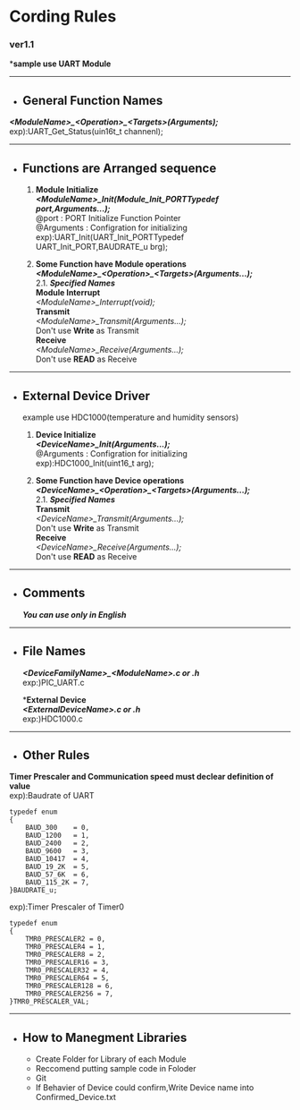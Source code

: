 # Cording Rules 
### ver1.1
\***sample use UART Module**   

---

- ## General Function Names
***&lt;ModuleName&gt;&#095;&lt;Operation&gt;&#095;&lt;Targets&gt;(Arguments);***   
exp):UART_Get_Status(uin16t_t channenl);

-----

- ## Functions are Arranged sequence   

    1. **Module Initialize**   
    ***&lt;ModuleName&gt;&#095;Init(Module_Init_PORTTypedef port,Arguments...);***   
    @port : PORT Initialize Function Pointer   
    @Arguments : Configration for initializing   
    exp):UART_Init(UART_Init_PORTTypedef UART_Init_PORT,BAUDRATE_u brg);   
    
    2. **Some Function have Module operations**   
    ***&lt;ModuleName&gt;&#095;&lt;Operation&gt;&#095;&lt;Targets&gt;(Arguments...);***   
    2.1. ***Specified Names***   
    **Module Interrupt**   
    *&lt;ModuleName&gt;&#095;Interrupt(void);*   
    **Transmit**   
    *&lt;ModuleName&gt;&#095;Transmit(Arguments...);*   
    Don't use **Write** as Transmit   
    **Receive**   
    *&lt;ModuleName&gt;&#095;Receive(Arguments...);*   
    Don't use **READ** as Receive   
    
---

- ## External Device Driver
    example use HDC1000(temperature and humidity sensors)
    1. **Device Initialize**   
    ***&lt;DeviceName&gt;&#095;Init(Arguments...);***   
    @Arguments : Configration for initializing   
    exp):HDC1000_Init(uint16_t arg);   
    
    2. **Some Function have Device operations**   
    ***&lt;DeviceName&gt;&#095;&lt;Operation&gt;&#095;&lt;Targets&gt;(Arguments...);***   
    2.1. ***Specified Names***   
    **Transmit**   
    *&lt;DeviceName&gt;&#095;Transmit(Arguments...);*   
    Don't use **Write** as Transmit   
    **Receive**   
    *&lt;DeviceName&gt;&#095;Receive(Arguments...);*   
    Don't use **READ** as Receive   
    
---

- ## Comments
    ***You can use only in English***
---

- ## File Names 

    ***&lt;DeviceFamilyName&gt;&#095;&lt;ModuleName&gt;.c or .h***   
    exp:)PIC_UART.c
    
    ***External Device**   
        ***&lt;ExternalDeviceName&gt;.c or .h***   
        exp:)HDC1000.c   
    
---

- ## Other Rules
**Timer Prescaler and Communication speed must declear definition of value**   
exp):Baudrate of UART
~~~
typedef enum
{
    BAUD_300    = 0,
    BAUD_1200   = 1,
    BAUD_2400   = 2,
    BAUD_9600   = 3,
    BAUD_10417  = 4,
    BAUD_19_2K  = 5,
    BAUD_57_6K  = 6,
    BAUD_115_2K = 7,
}BAUDRATE_u; 
~~~
exp):Timer Prescaler of Timer0
~~~
typedef enum
{
    TMR0_PRESCALER2 = 0,
    TMR0_PRESCALER4 = 1,
    TMR0_PRESCALER8 = 2,
    TMR0_PRESCALER16 = 3,
    TMR0_PRESCALER32 = 4,
    TMR0_PRESCALER64 = 5,
    TMR0_PRESCALER128 = 6,
    TMR0_PRESCALER256 = 7,
}TMR0_PRESCALER_VAL;
~~~
---
- ## How to Manegment Libraries
    * Create Folder for Library of each Module
    * Reccomend putting sample code in Foloder   
    * Git
    * If Behavier of Device could confirm,Write Device name into Confirmed_Device.txt 
